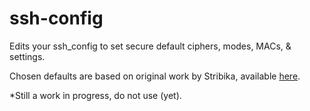 # ssh-config

Edits your ssh_config to set secure default ciphers, modes, MACs, & settings.

Chosen defaults are based on original work by Stribika, available [here](https://stribika.github.io/2015/01/04/secure-secure-shell.html).

*Still a work in progress, do not use (yet).
